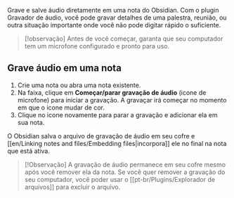 Grave e salve áudio diretamente em uma nota do Obsidian. Com o plugin Gravador de áudio, você pode gravar detalhes de uma palestra, reunião, ou outra situação importante onde você não pode digitar rápido o suficiente.

> [!observação]
> Antes de você começar, garanta que seu computador tem um microfone configurado e pronto para uso.

## Grave áudio em uma nota

1. Crie uma nota ou abra uma nota existente.
2. Na faixa, clique em **Começar/parar gravação de áudio** (icone de microfone) para iniciar a gravação. A gravaçar irá começar no momento em que o icone mudar de cor.
4. Clique no icone novamente para parar a gravação e adicionar ela em sua nota.

O Obsidian salva o arquivo de gravação de áudio em seu cofre e [[en/Linking notes and files/Embedding files|incorpora]] ele no final na nota que está ativa.

> [!Observação]
> A gravação de áudio permanece em seu cofre mesmo após você remover ela da nota. Se você quer remover a gravação do seu computador, você poder usar o [[pt-br/Plugins/Explorador de arquivos]] para excluir o arquivo.
